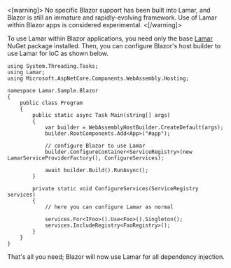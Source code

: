 <!--title:Integration with Blazor-->

<[warning]>
No specific Blazor support has been built into Lamar, and Blazor is still an immature and rapidly-evolving framework. Use of Lamar within Blazor apps is considered experimental.
<[/warning]>

To use Lamar within Blazor applications, you need only the base [Lamar](https://www.nuget.org/packages/Lamar/) NuGet package installed. Then, you can configure Blazor's host builder to use Lamar for IoC as shown below.

```
using System.Threading.Tasks;
using Lamar;
using Microsoft.AspNetCore.Components.WebAssembly.Hosting;

namespace Lamar.Sample.Blazor
{
    public class Program
    {
        public static async Task Main(string[] args)
        {
            var builder = WebAssemblyHostBuilder.CreateDefault(args);
            builder.RootComponents.Add<App>("#app");

            // configure Blazor to use Lamar
            builder.ConfigureContainer<ServiceRegistry>(new LamarServiceProviderFactory(), ConfigureServices);

            await builder.Build().RunAsync();
        }

        private static void ConfigureServices(ServiceRegistry services)
        {
            // here you can configure Lamar as normal
            
            services.For<IFoo>().Use<Foo>().Singleton();
            services.IncludeRegistry<FooRegistry>();
        }
    }
}
```

That's all you need; Blazor will now use Lamar for all dependency injection.